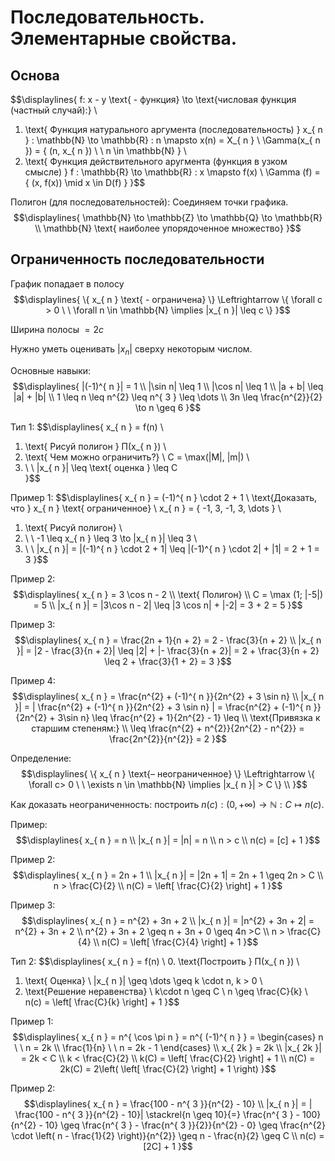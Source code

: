 # Последовательность. Элементарные свойства. 
## Основа 
$$\displaylines{
f: x - y \text{ - функция} \to \text{числовая функция (частный случай):} \\
1. \text{ Функция натурального аргумента (последовательность) } x_{ n } : \mathbb{N} \to \mathbb{R} : n \mapsto x(n) = X_{ n } \\
\Gamma(x_{ n }) = \{ (n, x_{ n }) \ \ n \in \mathbb{N} \} \\ 
2. \text{ Функция действительного аругмента (функция в узком смысле) } f : \mathbb{R} \to \mathbb{R} : x \mapsto f(x) \\ 
\Gamma (f) = \{ (x, f(x)) \mid x \in D(f) \}
}$$

Полигон (для последовательностей): Соединяем точки графика. 
$$\displaylines{
\mathbb{N} \to \mathbb{Z} \to \mathbb{Q} \to \mathbb{R} \\ 
\mathbb{N} \text{ наиболее упорядоченное множество}
}$$

## Ограниченность последовательности 
График попадает в полосу 
$$\displaylines{
\{ x_{ n } \text{ - ограничена} \} \Leftrightarrow \{ \forall c > 0 \ \ \forall n \in \mathbb{N} \implies |x_{ n }| \leq c \}
}$$

Ширина полосы $= 2c$ 

Нужно уметь оценивать $|x_{ n }|$ сверху некоторым числом.

Основные навыки: 
$$\displaylines{
|(-1)^{ n }| = 1 \\ 
|\sin n| \leq 1 \\ 
|\cos n| \leq 1 \\ 
|a + b| \leq |a| + |b| \\ 
1 \leq n \leq n^{2} \leq n^{ 3 } \leq \dots \\ 
3n \leq \frac{n^{2}}{2} \to n \geq 6
}$$

Тип 1: 
$$\displaylines{
x_{ n } = f(n) \\ 
1. \text{ Рисуй полигон } П(x_{ n }) \\ 
2. \text{ Чем можно ограничить?} \\ 
C = \max(|M|, |m|) \\ 
3. \ \ |x_{ n }| \leq \text{ оценка } \leq C  
}$$

Пример 1: 
$$\displaylines{
x_{ n } = (-1)^{ n } \cdot 2 + 1 \\ 
\text{Доказать, что } x_{ n } \text{ ограниченное} \\ 
x_{ n } = \{ -1, 3, -1, 3, \dots \} \\ 
1. \text{ Рисуй полигон} \\ 
2. \ \ -1 \leq x_{ n } \leq 3 \to |x_{ n }| \leq 3 \\ 
3. \ \ |x_{ n }| = |(-1)^{ n } \cdot 2 + 1| \leq |(-1)^{ n } \cdot 2| + |1| = 2 + 1 = 3
}$$

Пример 2: 
$$\displaylines{
x_{ n } = 3 \cos n - 2 \\ 
\text{ Полигон} \\ 
C = \max (1; |-5|) = 5  \\
|x_{ n }| = |3\cos n - 2| \leq |3 \cos n| + |-2| = 3 + 2 = 5
}$$

Пример 3: 
$$\displaylines{
x_{ n } = \frac{2n + 1}{n + 2} = 2 - \frac{3}{n + 2} \\ 
|x_{ n }| = |2 - \frac{3}{n + 2}| \leq |2| + |- \frac{3}{n + 2}| = 2 + \frac{3}{n + 2} \leq 2 + \frac{3}{1 + 2} = 3
}$$

Пример 4: 
$$\displaylines{
x_{ n } = \frac{n^{2} + (-1)^{ n }}{2n^{2} + 3 \sin n} \\ 
|x_{ n }| = | \frac{n^{2} + (-1)^{ n }}{2n^{2} + 3 \sin n} | = \frac{n^{2} + (-1)^{ n }}{2n^{2} + 3\sin n} \leq \frac{n^{2} + 1}{2n^{2} - 1} \leq \\ 
\text{Привязка к старшим степеням:} \\
\leq \frac{n^{2} + n^{2}}{2n^{2} - n^{2}} = \frac{2n^{2}}{n^{2}} = 2 
}$$

Определение: 
$$\displaylines{
\{ x_{ n } \text{– неограниченное} \} \Leftrightarrow \{ \forall c> 0 \ \ \exists n \in \mathbb{N} \implies |x_{ n }| > C \} \\ 
}$$

Как доказать неограниченность: построить $n(c) : (0, + \infty) \to \mathbb{N} : C \mapsto n(c)$. 

Пример: 
$$\displaylines{
x_{ n } = n \\ 
|x_{ n }| = |n| = n \\ 
n > c \\ 
n(c) = [c] + 1 
}$$

Пример 2: 
$$\displaylines{
x_{ n } = 2n + 1 \\ 
|x_{ n }| = |2n + 1| = 2n + 1 \geq 2n > C \\
n > \frac{C}{2} \\
n(C) = \left[ \frac{C}{2} \right] + 1
}$$

Пример 3: 
$$\displaylines{
x_{ n } = n^{2} + 3n + 2 \\ 
|x_{ n }| = |n^{2} + 3n + 2| = n^{2} + 3n + 2 \\ 
n^{2} + 3n + 2 \geq n + 3n + 0 \geq 4n  >C  \\ 
n > \frac{C}{4} \\ 
n(C) = \left[ \frac{C}{4} \right] + 1 
}$$

Тип 2: 
$$\displaylines{
x_{ n } = f(n) \\ 
0. \text{Построить } П(x_{ n }) \\ 
1. \text{ Оценка} \\
|x_{ n }| \geq \dots \geq k \cdot n, k > 0 \\ 
2. \text{Решение неравенства} \\ 
k\cdot n \geq C \\ 
n \geq \frac{C}{k} \\ 
n(c) = \left[ \frac{C}{k} \right] + 1
}$$

Пример 1: 
$$\displaylines{
x_{ n } = n^{ \cos \pi n } = n^{ (-1)^{ n } } = 
\begin{cases}
n \ \ n = 2k  \\
\frac{1}{n} \ \ n = 2k - 1 
\end{cases} \\ 
x_{ 2k } = 2k \\
|x_{ 2k }| = 2k < C \\ 
k < \frac{C}{2} \\ 
k(C) = \left[ \frac{C}{2} \right] + 1 \\ 
n(C) = 2k(C) = 2\left( \left[ \frac{C}{2} \right] + 1 \right)
}$$

Пример 2: 
$$\displaylines{
x_{ n } = \frac{100 - n^{ 3 }}{n^{2} - 10} \\ 
|x_{ n }| = | \frac{100 - n^{ 3 }}{n^{2} - 10}| \stackrel{n \geq 10}{=} \frac{n^{ 3 } - 100}{n^{2} - 10} \geq \frac{n^{ 3 } - \frac{n^{ 3 }}{2}}{n^{2} - 0} \geq \frac{n^{2} \cdot \left( n - \frac{1}{2} \right)}{n^{2}} \geq n - \frac{n}{2} \geq C  \\ 
n(c) = [2C] + 1 
}$$
